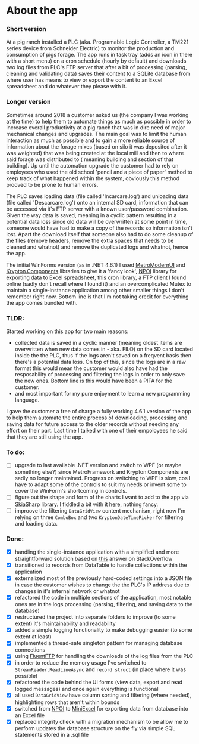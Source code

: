 # About the app
### Short version
At a pig ranch installed a PLC (aka. Programable Logic Controller, a TM221 series device from Schneider Electric) to monitor the production and consumption of pigs forage. The app runs in task tray (adds an icon in there with a short menu) on a cron schedule (hourly by default) and downloads two log files from PLC's FTP server that after a bit of processing (parsing, cleaning and validating data) saves their content to a SQLite database from where user has means to view or export the content to an Excel spreadsheet and do whatever they please with it.

### Longer version
Sometimes around 2018 a customer asked us (the company I was working at the time) to help them to automate things as much as possible in order to increase overall productivity at a pig ranch that was in dire need of major mechanical changes and upgrades. The main goal was to limit the human interaction as much as possible and to gain a more reliable source of information about the forage mixes (based on silo it was deposited after it was weighted) that was being created at the local mill and then to where said forage was distributed to ( meaning building and section of that building). Up until the automation upgrade the customer had to rely on employees who used the old school 'pencil and a piece of paper' method to keep track of what happened within the system, obviously this method prooved to be prone to human errors.

The PLC saves loading data (file called 'Incarcare.log') and unloading data (file called 'Descarcare.log') onto an internal SD card, information that can be accessed via it's FTP server with a known user/password combination. Given the way data is saved, meaning in a cyclic pattern resulting in a potential data loss since old data will be overwritten at some point in time, someone would have had to make a copy of the records so information isn't lost. Apart the download itself that someone also had to do some cleanup of the files (remove headers, remove the extra spaces that needs to be cleaned and whatnot) and remove the duplicated logs and whatnot, hence the app.

The initial WinForms version (as in .NET 4.6.1) I used [MetroModernUI](https://github.com/dennismagno/metroframework-modern-ui) and [Krypton.Components](https://github.com/ComponentFactory/Krypton) libraries to give it a 'fancy look', [NPOI](https://github.com/nissl-lab/npoi/) library for exporting data to Excel spreadsheet, [this](https://github.com/HenriqueCaires/cron) cron library, a FTP client I found online (sadly don't recall where I found it) and an overcomplicated Mutex to maintain a single-instance application among other smaller things I don't remember right now. Bottom line is that I'm not taking credit for everything the app comes bundled with.

### **TLDR**:
Started working on this app for two main reasons:
- collected data is saved in a cyclic manner (meaning oldest items are overwritten when new data comes in - aka. FILO) on the SD card located inside the the PLC, thus if the logs aren't saved on a freqvent basis then there's a potential data loss. On top of this, since the logs are in a raw format this would mean the customer would also have had the resposability of processing and filtering the logs in order to only save the new ones. Bottom line is this would have been a PITA for the customer.
- and most important for my pure enjoyment to learn a new programming language.

I gave the customer a free of charge a fully working 4.6.1 version of the app to help them automate the entire process of downloading, processing and saving data for future access to the older records without needing any effort on their part. Last time I talked with one of their empoloyees he said that they are still using the app.

### To do:
- [ ] upgrade to last available .NET version and switch to WPF (or maybe something else?) since MetroFramework and Krypton.Components are sadly no longer maintained. Progress on switching to WPF is slow, cos I have to adapt some of the controls to suit my needs or invent some to cover the WinForm's shortcoming in controls.
- [ ] figure out the shape and form of the charts I want to add to the app via [SkiaSharp](https://github.com/mono/SkiaSharp) library. I fiddled a bit with it [here](https://github.com/grumpytm/SkiaChart), nothing fancy.
- [ ] improove the filtering `DataGridView` content mechanism, right now I'm relying on three `ComboBox` and two `KryptonDateTimePicker` for filtering and loading data.

### Done:
- [x] handling the single-instance application with a simplified and more straightforward solution based on [this](https://stackoverflow.com/a/819808) answer on StackOverflow
- [x] transitioned to records from DataTable to handle collections within the application
- [x] externalized most of the previously hard-coded settings into a JSON file in case the customer wishes to change the the PLC's IP address due to changes in it's internal network or whatnot
- [x] refactored the code in multiple sections of the application, most notable ones are in the logs processing (parsing, filtering, and saving data to the database)
- [x] restructured the project into separate folders to improve (to some extent) it's maintainability and readability
- [x] added a simple logging functionality to make debugging easier (to some extent at least)
- [x] implemented a thread-safe singleton pattern for managing database connections
- [x] using [FluentFTP](https://github.com/robinrodricks/FluentFTP) for handling the downloads of the log files from the PLC
- [x] in order to reduce the memory usage I've switched to `StreamReader.ReadLineAsync` and `record struct` (in place where it was possible)
- [x] refactored the code behind the UI forms (view data, export and read logged messages) and once again everything is functional
- [x] all used `DataGridView` have column sorting and filtering (where needed), highlighting rows that aren't within bounds
- [x] switched from [NPOI](https://github.com/nissl-lab/npoi/) to [MiniExcel](https://github.com/mini-software/MiniExcel) for exporting data from database into an Excel file
- [x] replaced integrity check with a migration mechanism to be allow me to perform updates the database structure on the fly via simple SQL statements stored in a .sql file
